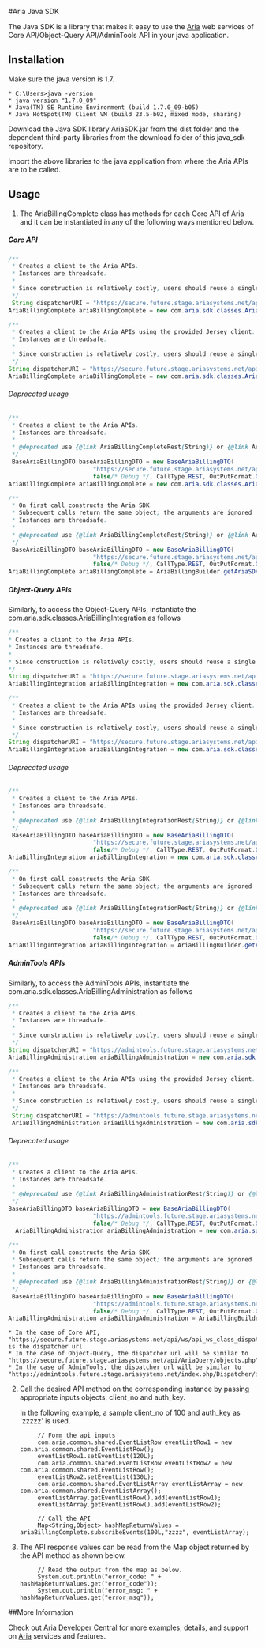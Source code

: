 #Aria Java SDK

The Java SDK is a library that makes it easy to use the [Aria](http://www.ariasystems.com/) web services of Core API/Object-Query API/AdminTools API in your java application.

## Installation

Make sure the java version is 1.7.
```
* C:\Users>java -version
* java version "1.7.0_09"
* Java(TM) SE Runtime Environment (build 1.7.0_09-b05)
* Java HotSpot(TM) Client VM (build 23.5-b02, mixed mode, sharing)
```
Download the Java SDK library AriaSDK.jar from the dist folder and the dependent third-party libraries from the download folder of this java_sdk repository.

Import the above libraries to the java application from where the Aria APIs are to be called.

## Usage

1. The AriaBillingComplete class has methods for each Core API of Aria and it can be instantiated in any of the following ways mentioned below.

  ##### Core API

  ```java 
  /**
   * Creates a client to the Aria APIs.
   * Instances are threadsafe.
   *
   * Since construction is relatively costly, users should reuse a single instance across calls and across threads.   
   */
   String dispatcherURI = "https://secure.future.stage.ariasystems.net/api/ws/api_ws_class_dispatcher.php";
  AriaBillingComplete ariaBillingComplete = new com.aria.sdk.classes.AriaBillingCompleteRest(dispatcherURI);
  ```

  ```java 
  /**
   * Creates a client to the Aria APIs using the provided Jersey client.
   * Instances are threadsafe.
   *
   * Since construction is relatively costly, users should reuse a single instance across calls and across threads.   
   */
  String dispatcherURI = "https://secure.future.stage.ariasystems.net/api/ws/api_ws_class_dispatcher.php";
  AriaBillingComplete ariaBillingComplete = new com.aria.sdk.classes.AriaBillingCompleteRest(dispatcherURI, Client.create(new DefaultClientConfig()));
  ```
  ###### Deprecated usage
  
  ```java 
  /**
   * Creates a client to the Aria APIs.
   * Instances are threadsafe.
   * 
   * @deprecated use {@link AriaBillingCompleteRest(String)} or {@link AriaBillingCompleteRest(String,Client)}     
   */
   BaseAriaBillingDTO baseAriaBillingDTO = new BaseAriaBillingDTO(
                          "https://secure.future.stage.ariasystems.net/api/ws/api_ws_class_dispatcher.php", "logger",
                          false/* Debug */, CallType.REST, OutPutFormat.OUTPUT_JSON, LibraryType.CORE);   
  AriaBillingComplete ariaBillingComplete = new com.aria.sdk.classes.AriaBillingCompleteRest(baseAriaBillingDTO);
  ```
  ```java 
  /**
   * On first call constructs the Aria SDK.
   * Subsequent calls return the same object; the arguments are ignored
   * Instances are threadsafe.
   * 
   * @deprecated use {@link AriaBillingCompleteRest(String)} or {@link AriaBillingCompleteRest(String,Client)}     
   */
   BaseAriaBillingDTO baseAriaBillingDTO = new BaseAriaBillingDTO(
                          "https://secure.future.stage.ariasystems.net/api/ws/api_ws_class_dispatcher.php", "logger",
                          false/* Debug */, CallType.REST, OutPutFormat.OUTPUT_JSON, LibraryType.CORE);   
  AriaBillingComplete ariaBillingComplete = AriaBillingBuilder.getAriaSDK(baseAriaBillingDTO);
  ```
  ##### Object-Query APIs

  Similarly, to access the Object-Query APIs, instantiate the com.aria.sdk.classes.AriaBillingIntegration as follows
  
   ```java 
  /**
   * Creates a client to the Aria APIs.
   * Instances are threadsafe.
   *
   * Since construction is relatively costly, users should reuse a single instance across calls and across threads.   
   */
  String dispatcherURI = "https://secure.future.stage.ariasystems.net/api/AriaQuery/objects.php";
  AriaBillingIntegration ariaBillingIntegration = new com.aria.sdk.classes.AriaBillingIntegrationRest(dispatcherURI);
  ```

  ```java 
  /**
   * Creates a client to the Aria APIs using the provided Jersey client.
   * Instances are threadsafe.
   *
   * Since construction is relatively costly, users should reuse a single instance across calls and across threads.   
   */
  String dispatcherURI = "https://secure.future.stage.ariasystems.net/api/AriaQuery/objects.php";
  AriaBillingIntegration ariaBillingIntegration = new com.aria.sdk.classes.AriaBillingIntegrationRest(dispatcherURI, Client.create(new DefaultClientConfig()));
  ```
  ###### Deprecated usage
  
  ```java 
  /**
   * Creates a client to the Aria APIs.
   * Instances are threadsafe.
   * 
   * @deprecated use {@link AriaBillingIntegrationRest(String)} or {@link AriaBillingIntegrationRest(String,Client)}     
   */
   BaseAriaBillingDTO baseAriaBillingDTO = new BaseAriaBillingDTO(
                          "https://secure.future.stage.ariasystems.net/api/AriaQuery/objects.php", "logger",
                          false/* Debug */, CallType.REST, OutPutFormat.OUTPUT_JSON, LibraryType.OBJECT_QUERY);   
  AriaBillingIntegration ariaBillingIntegration = new com.aria.sdk.classes.AriaBillingIntegrationRest(baseAriaBillingDTO);
  ```
  ```java 
  /**
   * On first call constructs the Aria SDK.
   * Subsequent calls return the same object; the arguments are ignored
   * Instances are threadsafe.
   * 
   * @deprecated use {@link AriaBillingIntegrationRest(String)} or {@link AriaBillingIntegrationRest(String,Client)}     
   */
   BaseAriaBillingDTO baseAriaBillingDTO = new BaseAriaBillingDTO(
                          "https://secure.future.stage.ariasystems.net/api/AriaQuery/objects.php", "logger",
                          false/* Debug */, CallType.REST, OutPutFormat.OUTPUT_JSON, LibraryType.OBJECT_QUERY);   
  AriaBillingIntegration ariaBillingIntegration = AriaBillingBuilder.getAriaObjectSDK(baseAriaBillingDTO);
  ```
  

  ##### AdminTools APIs

  Similarly, to access the AdminTools APIs, instantiate the com.aria.sdk.classes.AriaBillingAdministration as follows
  
  ```java 
  /**
   * Creates a client to the Aria APIs.
   * Instances are threadsafe.
   *
   * Since construction is relatively costly, users should reuse a single instance across calls and across threads.   
   */
  String dispatcherURI = "https://admintools.future.stage.ariasystems.net/index.php/Dispatcher/index";
  AriaBillingAdministration ariaBillingAdministration = new com.aria.sdk.classes.AriaBillingAdministrationRest(dispatcherURI);
  ```

  ```java 
  /**
   * Creates a client to the Aria APIs using the provided Jersey client.
   * Instances are threadsafe.
   *
   * Since construction is relatively costly, users should reuse a single instance across calls and across threads.   
   */
   String dispatcherURI = "https://admintools.future.stage.ariasystems.net/index.php/Dispatcher/index";
   AriaBillingAdministration ariaBillingAdministration = new com.aria.sdk.classes.AriaBillingAdministrationRest(dispatcherURI, Client.create(new DefaultClientConfig()));
  ```
  ###### Deprecated usage
  
  ```java 
  /**
   * Creates a client to the Aria APIs.
   * Instances are threadsafe.
   * 
   * @deprecated use {@link AriaBillingAdministrationRest(String)} or {@link AriaBillingAdministrationRest(String,Client)}     
   */
  BaseAriaBillingDTO baseAriaBillingDTO = new BaseAriaBillingDTO(
                          "https://admintools.future.stage.ariasystems.net/index.php/Dispatcher/index", "logger",
                          false/* Debug */, CallType.REST, OutPutFormat.OUTPUT_JSON, LibraryType.ADMINTOOLS);   
    AriaBillingAdministration ariaBillingAdministration = new com.aria.sdk.classes.AriaBillingAdministrationRest(baseAriaBillingDTO);
  ```
  ```java 
  /**
   * On first call constructs the Aria SDK.
   * Subsequent calls return the same object; the arguments are ignored
   * Instances are threadsafe.
   * 
   * @deprecated use {@link AriaBillingAdministrationRest(String)} or {@link AriaBillingAdministrationRest(String,Client)}     
   */
   BaseAriaBillingDTO baseAriaBillingDTO = new BaseAriaBillingDTO(
                          "https://admintools.future.stage.ariasystems.net/index.php/Dispatcher/index", "logger",
                          false/* Debug */, CallType.REST, OutPutFormat.OUTPUT_JSON, LibraryType.ADMINTOOLS);  
  AriaBillingAdministration ariaBillingAdministration = AriaBillingBuilder.getAriaAdminSDK(baseAriaBillingDTO);
  ```
	* In the case of Core API, "https://secure.future.stage.ariasystems.net/api/ws/api_ws_class_dispatcher.php" is the dispatcher url.
	* In the case of Object-Query, the dispatcher url will be similar to 	"https://secure.future.stage.ariasystems.net/api/AriaQuery/objects.php".
	* In the case of AdminTools, the dispatcher url will be similar to "https://admintools.future.stage.ariasystems.net/index.php/Dispatcher/index".
  
2. Call the desired API method on the corresponding instance by passing appropriate inputs objects, client_no and auth_key.

	In the following example, a sample client_no of 100 and auth_key as 'zzzzz' is used.

            // Form the api inputs
            com.aria.common.shared.EventListRow eventListRow1 = new com.aria.common.shared.EventListRow();
            eventListRow1.setEventList(120L);
            com.aria.common.shared.EventListRow eventListRow2 = new com.aria.common.shared.EventListRow();
            eventListRow2.setEventList(130L);
            com.aria.common.shared.EventListArray eventListArray = new com.aria.common.shared.EventListArray();
            eventListArray.getEventListRow().add(eventListRow1);
            eventListArray.getEventListRow().add(eventListRow2);

            // Call the API
            Map<String,Object> hashMapReturnValues = ariaBillingComplete.subscribeEvents(100L,"zzzz", eventListArray);

3. The API response values can be read from the Map object returned by the API method as shown below.

            // Read the output from the map as below.
            System.out.println("error_code: " + hashMapReturnValues.get("error_code"));
            System.out.println("error_msg: " + hashMapReturnValues.get("error_msg"));

##More Information

Check out [Aria Developer Central](http://developer.ariasystems.net) for more examples, details, and support on [Aria](http://www.ariasystems.com/) services and features.
